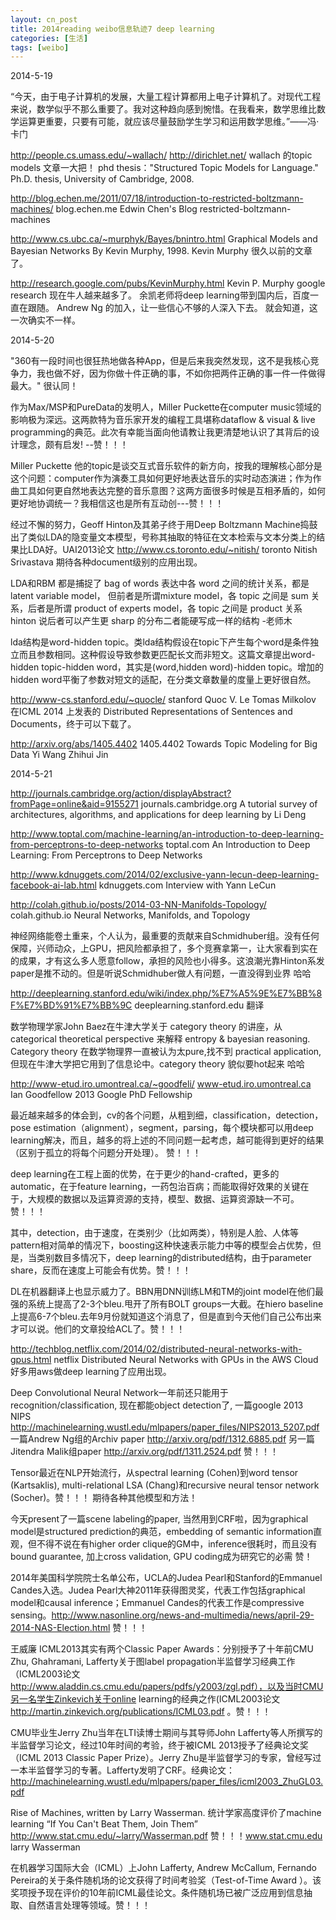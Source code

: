 ```yaml
---
layout: cn_post
title: 2014reading weibo信息轨迹7 deep learning
categories: [生活]
tags: [weibo]
---
```


2014-5-19

“今天，由于电子计算机的发展，大量工程计算都用上电子计算机了。对现代工程来说，数学似乎不那么重要了。我对这种趋向感到惋惜。在我看来，数学思维比数学运算更重要，只要有可能，就应该尽量鼓励学生学习和运用数学思维。”——冯·卡门

http://people.cs.umass.edu/~wallach/ http://dirichlet.net/ wallach 的topic models 文章一大把！ phd thesis："Structured Topic Models for Language." Ph.D. thesis, University of Cambridge, 2008.

http://blog.echen.me/2011/07/18/introduction-to-restricted-boltzmann-machines/ blog.echen.me Edwin Chen's Blog restricted-boltzmann-machines

http://www.cs.ubc.ca/~murphyk/Bayes/bnintro.html Graphical Models and Bayesian Networks By Kevin Murphy, 1998. Kevin Murphy 很久以前的文章了。

http://research.google.com/pubs/KevinMurphy.html Kevin P. Murphy google research 现在牛人越来越多了。 余凯老师将deep learning带到国内后，百度一直在跟随。 Andrew Ng 的加入，让一些信心不够的人深入下去。 就会知道，这一次确实不一样。

2014-5-20

"360有一段时间也很狂热地做各种App，但是后来我突然发现，这不是我核心竞争力，我也做不好，因为你做十件正确的事，不如你把两件正确的事一件一件做得最大。" 很认同！

作为Max/MSP和PureData的发明人，Miller Puckette在computer music领域的影响极为深远。这两款特为音乐家开发的编程工具堪称dataflow & visual & live programming的典范。此次有幸能当面向他请教让我更清楚地认识了其背后的设计理念，颇有启发! --赞！！！

Miller Puckette 他的topic是谈交互式音乐软件的新方向，按我的理解核心部分是这个问题：computer作为演奏工具如何更好地表达音乐的实时动态演进；作为作曲工具如何更自然地表达完整的音乐意图？这两方面很多时候是互相矛盾的，如何更好地协调统一？我相信这也是所有互动创---赞！！！

经过不懈的努力，Geoff Hinton及其弟子终于用Deep Boltzmann Machine捣鼓出了类似LDA的隐变量文本模型，号称其抽取的特征在文本检索与文本分类上的结果比LDA好。UAI2013论文 http://www.cs.toronto.edu/~nitish/ toronto Nitish Srivastava 期待各种document级别的应用出现。

LDA和RBM 都是捕捉了 bag of words 表达中各 word 之间的统计关系，都是 latent variable model， 但前者是所谓mixture model，各 topic 之间是 sum 关系，后者是所谓 product of experts model，各 topic 之间是 product 关系 hinton 说后者可以产生更 sharp 的分布二者能硬写成一样的结构 -老师木

lda结构是word-hidden topic。类lda结构假设在topic下产生每个word是条件独立而且参数相同。这种假设导致参数更匹配长文而非短文。这篇文章提出word-hidden topic-hidden word，其实是(word,hidden word)-hidden topic。增加的hidden word平衡了参数对短文的适配，在分类文章数量的度量上更好很自然。

http://www-cs.stanford.edu/~quocle/ stanford Quoc V. Le Tomas Milkolov 在ICML 2014 上发表的 Distributed Representations of Sentences and Documents，终于可以下载了。

http://arxiv.org/abs/1405.4402 1405.4402 Towards Topic Modeling for Big Data Yi Wang Zhihui Jin

2014-5-21

http://journals.cambridge.org/action/displayAbstract?fromPage=online&aid=9155271 journals.cambridge.org A tutorial survey of architectures, algorithms, and applications for deep learning by Li Deng

http://www.toptal.com/machine-learning/an-introduction-to-deep-learning-from-perceptrons-to-deep-networks toptal.com An Introduction to Deep Learning: From Perceptrons to Deep Networks

http://www.kdnuggets.com/2014/02/exclusive-yann-lecun-deep-learning-facebook-ai-lab.html kdnuggets.com Interview with Yann LeCun

http://colah.github.io/posts/2014-03-NN-Manifolds-Topology/ colah.github.io Neural Networks, Manifolds, and Topology

神经网络能卷土重来，个人认为，最重要的贡献来自Schmidhuber组。没有任何保障，兴师动众，上GPU，把风险都承担了，多个竞赛拿第一，让大家看到实在的成果，才有这么多人愿意follow，承担的风险也小得多。这浪潮光靠Hinton系发paper是推不动的。但是听说Schmidhuber做人有问题，一直没得到业界 哈哈

http://deeplearning.stanford.edu/wiki/index.php/%E7%A5%9E%E7%BB%8F%E7%BD%91%E7%BB%9C deeplearning.stanford.edu 翻译

数学物理学家John Baez在牛津大学关于 category theory 的讲座，从 categorical theoretical perspective 来解释 entropy & bayesian reasoning. Category theory 在数学物理界一直被认为太pure,找不到 practical application, 但现在牛津大学把它用到了信息论中。category theory 貌似要hot起来 哈哈

http://www-etud.iro.umontreal.ca/~goodfeli/ www-etud.iro.umontreal.ca Ian Goodfellow 2013 Google PhD Fellowship

最近越来越多的体会到，cv的各个问题，从粗到细，classification，detection，pose estimation（alignment），segment，parsing，每个模块都可以用deep learning解决，而且，越多的将上述的不同问题一起考虑，越可能得到更好的结果（区别于孤立的将每个问题分开处理）。 赞！！！

deep learning在工程上面的优势，在于更少的hand-crafted，更多的automatic，在于feature learning，一药包治百病；而能取得好效果的关键在于，大规模的数据以及运算资源的支持，模型、数据、运算资源缺一不可。赞！！！

其中，detection，由于速度，在类别少（比如两类），特别是人脸、人体等pattern相对简单的情况下，boosting这种快速表示能力中等的模型会占优势，但是，当类别数目多情况下，deep learning的distributed结构，由于parameter share，反而在速度上可能会有优势。赞！！！

DL在机器翻译上也显示威力了。BBN用DNN训练LM和TM的joint model在他们最强的系统上提高了2-3个bleu.甩开了所有BOLT groups一大截。在hiero baseline上提高6-7个bleu.去年9月份就知道这个消息了，但是直到今天他们自己公布出来才可以说。他们的文章投给ACL了。赞！！！

http://techblog.netflix.com/2014/02/distributed-neural-networks-with-gpus.html netflix Distributed Neural Networks with GPUs in the AWS Cloud 好多用aws做deep learning了应用出现。

Deep Convolutional Neural Network一年前还只能用于recognition/classification, 现在都能object detection了, 一篇google 2013 NIPS http://machinelearning.wustl.edu/mlpapers/paper_files/NIPS2013_5207.pdf 一篇Andrew Ng组的Archiv paper http://arxiv.org/pdf/1312.6885.pdf 另一篇Jitendra Malik组paper http://arxiv.org/pdf/1311.2524.pdf 赞！！！

Tensor最近在NLP开始流行，从spectral learning (Cohen)到word tensor (Kartsaklis), multi-relational LSA (Chang)和recursive neural tensor network (Socher)。赞！！！ 期待各种其他模型和方法！

今天present了一篇scene labeling的paper, 当然用到CRF啦，因为graphical model是structured prediction的典范，embedding of semantic information直观，但不得不说在有higher order clique的GM中，inference很耗时，而且没有bound guarantee, 加上cross validation, GPU coding成为研究它的必需 赞！

2014年美国科学院院士名单公布，UCLA的Judea Pearl和Stanford的Emmanuel Candes入选。Judea Pearl大神2011年获得图灵奖，代表工作包括graphical model和causal inference；Emmanuel Candes的代表工作是compressive sensing。http://www.nasonline.org/news-and-multimedia/news/april-29-2014-NAS-Election.html 赞！！！

王威廉 ICML2013其实有两个Classic Paper Awards：分别授予了十年前CMU Zhu, Ghahramani, Lafferty关于图label propagation半监督学习经典工作 （ICML2003论文 http://www.aladdin.cs.cmu.edu/papers/pdfs/y2003/zgl.pdf），以及当时CMU另一名学生Zinkevich关于online learning的经典之作(ICML2003论文 http://martin.zinkevich.org/publications/ICML03.pdf 。赞！！！

CMU毕业生Jerry Zhu当年在LTI读博士期间与其导师John Lafferty等人所撰写的半监督学习论文，经过10年时间的考验，终于被ICML 2013授予了经典论文奖（ICML 2013 Classic Paper Prize）。Jerry Zhu是半监督学习的专家，曾经写过一本半监督学习的专著。Lafferty发明了CRF。经典论文：http://machinelearning.wustl.edu/mlpapers/paper_files/icml2003_ZhuGL03.pdf

Rise of Machines, written by Larry Wasserman. 统计学家高度评价了machine learning “If You Can't Beat Them, Join Them” http://www.stat.cmu.edu/~larry/Wasserman.pdf 赞！！！www.stat.cmu.edu larry Wasserman


在机器学习国际大会（ICML）上John Lafferty, Andrew McCallum, Fernando Pereira的关于条件随机场的论文获得了时间考验奖（Test-of-Time Award ）。该奖项授予现在评价的10年前ICML最佳论文。条件随机场已被广泛应用到信息抽取、自然语言处理等领域。赞！！！



